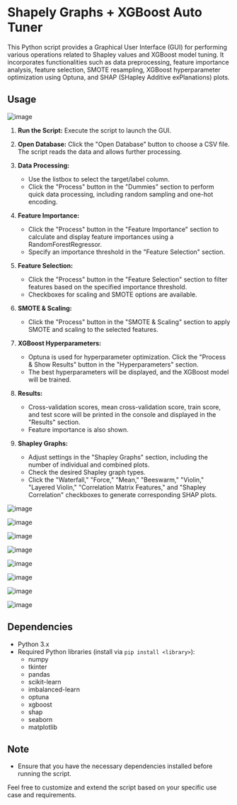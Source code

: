 # Shapely Graphs + XGBoost Auto Tuner

This Python script provides a Graphical User Interface (GUI) for performing various operations related to Shapley values and XGBoost model tuning. It incorporates functionalities such as data preprocessing, feature importance analysis, feature selection, SMOTE resampling, XGBoost hyperparameter optimization using Optuna, and SHAP (SHapley Additive exPlanations) plots.

## Usage
![image](https://github.com/JeroenKreuk/gui_shapley_graphs_xgboost/assets/85551796/fc902231-0d9f-4067-b80c-3210c1548a9c)

1. **Run the Script:**
   Execute the script to launch the GUI.

2. **Open Database:**
   Click the "Open Database" button to choose a CSV file. The script reads the data and allows further processing.

3. **Data Processing:**
   - Use the listbox to select the target/label column.
   - Click the "Process" button in the "Dummies" section to perform quick data processing, including random sampling and one-hot encoding.

4. **Feature Importance:**
   - Click the "Process" button in the "Feature Importance" section to calculate and display feature importances using a RandomForestRegressor.
   - Specify an importance threshold in the "Feature Selection" section.

5. **Feature Selection:**
   - Click the "Process" button in the "Feature Selection" section to filter features based on the specified importance threshold.
   - Checkboxes for scaling and SMOTE options are available.

6. **SMOTE & Scaling:**
   - Click the "Process" button in the "SMOTE & Scaling" section to apply SMOTE and scaling to the selected features.

7. **XGBoost Hyperparameters:**
   - Optuna is used for hyperparameter optimization. Click the "Process & Show Results" button in the "Hyperparameters" section.
   - The best hyperparameters will be displayed, and the XGBoost model will be trained.

8. **Results:**
   - Cross-validation scores, mean cross-validation score, train score, and test score will be printed in the console and displayed in the "Results" section.
   - Feature importance is also shown.

9. **Shapley Graphs:**
   - Adjust settings in the "Shapley Graphs" section, including the number of individual and combined plots.
   - Check the desired Shapley graph types.
   - Click the "Waterfall," "Force," "Mean," "Beeswarm," "Violin," "Layered Violin," "Correlation Matrix Features," and "Shapley Correlation" checkboxes to generate corresponding SHAP plots.


![image](https://github.com/JeroenKreuk/gui_shapley_graphs_xgboost/assets/85551796/78331b7f-1df5-4107-b7b3-ec785a3f9e64)

![image](https://github.com/JeroenKreuk/gui_shapley_graphs_xgboost/assets/85551796/6ca930f8-d542-4db9-96cb-1ecdb21f1855)

![image](https://github.com/JeroenKreuk/gui_shapley_graphs_xgboost/assets/85551796/fd76aea1-a278-4a2b-b6be-d9a7d4d021cd)

![image](https://github.com/JeroenKreuk/gui_shapley_graphs_xgboost/assets/85551796/c4c40218-d3fa-44c1-ab4f-2384390b511b)

![image](https://github.com/JeroenKreuk/gui_shapley_graphs_xgboost/assets/85551796/f4fb2e29-e98f-4824-9464-ea0675cc5510)

![image](https://github.com/JeroenKreuk/gui_shapley_graphs_xgboost/assets/85551796/3cc9fe29-ca7e-4b3a-8964-2286a38101a9)

![image](https://github.com/JeroenKreuk/gui_shapley_graphs_xgboost/assets/85551796/73d815df-2d6d-4e01-9179-58009f67e4e1)

![image](https://github.com/JeroenKreuk/gui_shapley_graphs_xgboost/assets/85551796/f7ab740f-4c42-4c5a-9eb4-5e7c27c4f2cd)

## Dependencies

- Python 3.x
- Required Python libraries (install via `pip install <library>`):
  - numpy
  - tkinter
  - pandas
  - scikit-learn
  - imbalanced-learn
  - optuna
  - xgboost
  - shap
  - seaborn
  - matplotlib

## Note

- Ensure that you have the necessary dependencies installed before running the script.

Feel free to customize and extend the script based on your specific use case and requirements.

